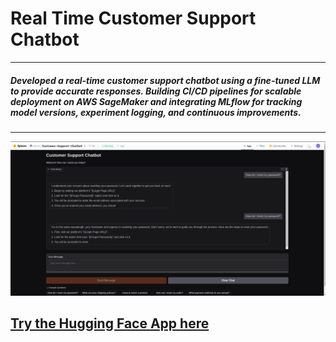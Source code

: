 # Real Time Customer Support Chatbot
---
##### Developed a real-time customer support chatbot using a fine-tuned LLM to provide accurate responses. Building CI/CD pipelines for scalable deployment on AWS SageMaker and integrating MLflow for tracking model versions, experiment logging, and continuous improvements.
---
![alt text](output.png)

[Try the Hugging Face App here](https://huggingface.co/spaces/abven/Customer-Support-Chatbot)
---